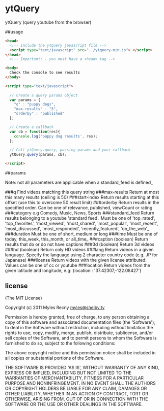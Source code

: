 # ytQuery

ytQuery (query youtube from the browser)

##usage

````html
<head>
  <!-- Include the ytquery javascript file -->
  <script type="text/javascript" src="../ytquery-min.js"> </script>
</head>
  <!-- Important: - you must have a <head> tag -->

<body>
  Check the console to see results
</body>

<script type="text/javascript"> 
  
  // Create a query params object
  var params = {
    "q" : "puppy dogs",
    "max-results" : "5",
    "orderby" : "published"
  };

  // Create a callback
  var cb = function(res){
    console.log('puppy dog results', res);
  };
  
  // Call ytQuery.query, passing params and your callback
  ytQuery.query(params, cb);

</script>
````

##params

Note: not all parameters are applicable when a standard_feed is defined_

###q
Find videos matching this query string
###max-results
Return at most this many results (ceiling is 50)
###start-index
Return results starting at this offset (use this to overcome 50 result limit)
###orderby
Return results in the specified order. Can be one of relevance, published, viewCount or rating
###category
e.g Comedy, Music, News, Sports
###standard_feed
Return results belonging to a youtube 'standard feed'. Must be one of 'top_rated', 'top_favorites', 'most_viewed', 'most_shared', 'most_popular', 'most_recent', 'most_discussed', 'most_responded', 'recently_featured', 'on_the_web'_
###duration
Must be one of short, medium or long
###time
Must be one of today, this_week, this_month, or all_time_
###caption
(boolean) Return results that do or do not have captions
###3d
(boolean) Return 3d videos
###hd
(boolean) Return only HD videos
###lang
Return videos in a given language. Specify the language using 2 character country code (e.g. JP for Japanese)
###license
Return videos with the given license attributed. Values can be one of cc or youtube
###location
Return videos from the given latitude and longitude, e.g: {location : '37.42307,-122.08427'}

## license

(The MIT License)

Copyright (c) 2011 Myles Recny <myles@shelby.tv>

Permission is hereby granted, free of charge, to any person obtaining a copy of this software and associated documentation files (the 'Software'), to deal in the Software without restriction, including without limitation the rights to use, copy, modify, merge, publish, distribute, sublicense, and/or sell copies of the Software, and to permit persons to whom the Software is furnished to do so, subject to the following conditions:

The above copyright notice and this permission notice shall be included in all copies or substantial portions of the Software.

THE SOFTWARE IS PROVIDED 'AS IS', WITHOUT WARRANTY OF ANY KIND, EXPRESS OR IMPLIED, INCLUDING BUT NOT LIMITED TO THE WARRANTIES OF MERCHANTABILITY, FITNESS FOR A PARTICULAR PURPOSE AND NONINFRINGEMENT. IN NO EVENT SHALL THE AUTHORS OR COPYRIGHT HOLDERS BE LIABLE FOR ANY CLAIM, DAMAGES OR OTHER LIABILITY, WHETHER IN AN ACTION OF CONTRACT, TORT OR OTHERWISE, ARISING FROM, OUT OF OR IN CONNECTION WITH THE SOFTWARE OR THE USE OR OTHER DEALINGS IN THE SOFTWARE.